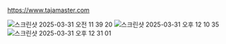 https://www.tajamaster.com




![스크린샷 2025-03-31 오전 11 39 20](https://github.com/user-attachments/assets/0ee2ae0f-b397-46b7-ae84-c59c48de4dbd)
![스크린샷 2025-03-31 오후 12 10 35](https://github.com/user-attachments/assets/2189b772-3996-49a3-b00c-822e0b49c72a)
![스크린샷 2025-03-31 오후 12 31 01](https://github.com/user-attachments/assets/60771f01-9817-489c-a807-d7bc3cbc0c75)
